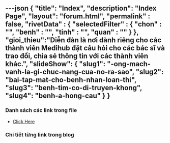 ---json
{
    "title": "Index",
    "description": "Index Page",
    "layout": "forum.html",
    "permalink" : false,
    "rivetData" : {
      "selectedFilter" : {
        "chon" : "",
        "benh" : "",
        "tinh" : "",
        "quan" : ""
      }
    },
        "gioi_thieu":"Diễn đàn là nơi dành riêng cho các thành viên Medihub đặt câu hỏi cho các bác sĩ và trao đổi, chia sẻ thông tin với các thành viên khác.",
        "slideShow": {
        "slug1": "-ong-mach-vanh-la-gi-chuc-nang-cua-no-ra-sao",
        "slug2": "bai-tap-mat-cho-benh-nhan-loan-thi",
        "slug3": "benh-tim-co-di-truyen-khong",
        "slug4": "benh-a-hong-cau"
    }
}
---

### Danh sách các link trong file
- [Click Here](/blog-list.html)

### Chi tiết từng link trong blog
